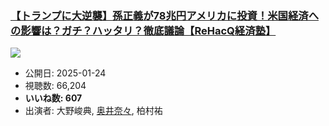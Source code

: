 ### [【トランプに大逆襲】孫正義が78兆円アメリカに投資！米国経済への影響は？ガチ？ハッタリ？徹底議論【ReHacQ経済塾】](https://www.youtube.com/watch?v=ukcrO85nVnY)
[![](https://img.youtube.com/vi/ukcrO85nVnY/sddefault.jpg)](https://www.youtube.com/watch?v=ukcrO85nVnY)
-   公開日: 2025-01-24
-   視聴数: 66,204
-   **いいね数: 607**
-   出演者: 大野峻典, [奥井奈々](/rehacq_fan/people/奥井奈々 "wikilink"), 柏村祐
